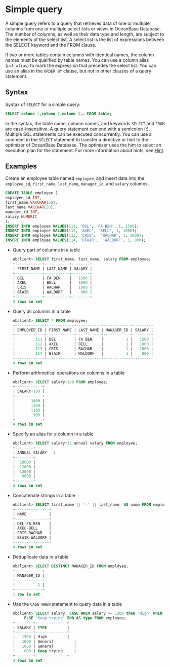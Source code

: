 # Simple query

A simple query refers to a query that retrieves data of one or multiple columns from one or multiple select lists or views in OceanBase Database. The number of columns, as well as their data type and length, are subject to the elements of the select list. A select list is the list of expressions between the SELECT keyword and the FROM clause.

If two or more tables contain columns with identical names, the column names must be qualified by table names. You can use a column alias (`col_alias`) to mark the expression that precedes the select list. You can use an alias in the `ORDER BY` clause, but not in other clauses of a query statement.

## Syntax

Syntax of `SELECT` for a simple query:

```sql
SELECT column 1,column 2,column 3,… FROM table;
```

In the syntax, the table name, column names, and keywords `SELECT` and `FROM` are case-insensitive. A query statement can end with a semicolon (;). Multiple SQL statements can be executed concurrently. You can use a comment in the `SELECT` statement to transfer a directive or hint to the optimizer of OceanBase Database. The optimizer uses the hint to select an execution plan for the statement. For more information about hints, see [Hint](../3.basic-elements-of-oracle-mode/6.annotation-of-oracle-mode/4.hint-of-oracle-mode/1.hint-overview-of-oracle-mode.md).

## Examples

Create an employee table named `employee`, and insert data into the `employee_id`, `first_name`, `last_name`, `manager_id`, and `salary` columns.

```sql
CREATE TABLE employee (
employee_id INT,
first_name VARCHAR(50),
last_name VARCHAR(50),
manager_id INT,
salary NUMERIC
);
INSERT INTO employee VALUES(111, 'DEL', 'FA BEN', 1, 1500);
INSERT INTO employee VALUES(112, 'AXEL', 'BELL', 1, 1000);
INSERT INTO employee VALUES(113, 'CRIS',  'RACHAR', 1, 1000);
INSERT INTO employee VALUES(114, 'BlAIR',  'WALDORF', 1, 800);
```

* Query part of columns in a table

   ```sql
   obclient> SELECT first_name, last_name, salary FROM employee;
   +------------+-----------+--------+
   | FIRST_NAME | LAST_NAME | SALARY |
   +------------+-----------+--------+
   | DEL        | FA BEN    |   1500 |
   | AXEL       | BELL      |   1000 |
   | CRIS       | RACHAR    |   1000 |
   | BlAIR      | WALDORF   |    800 |
   +------------+-----------+--------+
   4 rows in set
   ```

* Query all columns in a table

   ```sql
   obclient> SELECT * FROM employee;
   +-------------+------------+-----------+------------+--------+
   | EMPLOYEE_ID | FIRST_NAME | LAST_NAME | MANAGER_ID | SALARY |
   +-------------+------------+-----------+------------+--------+
   |         111 | DEL        | FA BEN    |          1 |   1500 |
   |         112 | AXEL       | BELL      |          1 |   1000 |
   |         113 | CRIS       | RACHAR    |          1 |   1000 |
   |         114 | BlAIR      | WALDORF   |          1 |    800 |
   +-------------+------------+-----------+------------+--------+
   4 rows in set
   ```

* Perform arithmetical operations on columns in a table

   ```sql
   obclient> SELECT salary+100 FROM employee;
   +------------+
   | SALARY+100 |
   +------------+
   |       1600 |
   |       1100 |
   |       1100 |
   |        900 |
   +------------+
   4 rows in set
   ```

* Specify an alias for a column in a table

   ```sql
   obclient> SELECT salary*12 annual salary FROM employee;
   +--------+
   | ANNUAL SALARY   |
   +--------+
   |  18000 |
   |  12000 |
   |  12000 |
   |   9600 |
   +--------+
   4 rows in set
   ```

* Concatenate strings in a table

   ```sql
   obclient> SELECT first_name || '-' || last_name  AS name FROM employee;
   +---------------+
   | NAME          |
   +---------------+
   | DEL-FA BEN    |
   | AXEL-BELL     |
   | CRIS-RACHAR   |
   | BlAIR-WALDORF |
   +---------------+
   4 rows in set
   ```

* Deduplicate data in a table

   ```sql
   obclient> SELECT DISTINCT MANAGER_ID FROM employee;
   +------------+
   | MANAGER_ID |
   +------------+
   |          1 |
   +------------+
   1 row in set
   ```

* Use the `CASE WHEN` statement to query data in a table

   ```sql
   obclient> SELECT salary, CASE WHEN salary >= 1200 then 'High' WHEN salary >= 1000 THEN 'General'
        ELSE 'Keep trying' END AS type FROM employee;
   +--------+--------------+
   | SALARY | TYPE         |
   +--------+--------------+
   |   1500 | High         |
   |   1000 | General         |
   |   1000 | General         |
   |    800 | Keep trying     |
   +--------+--------------+
   4 rows in set
   ```
